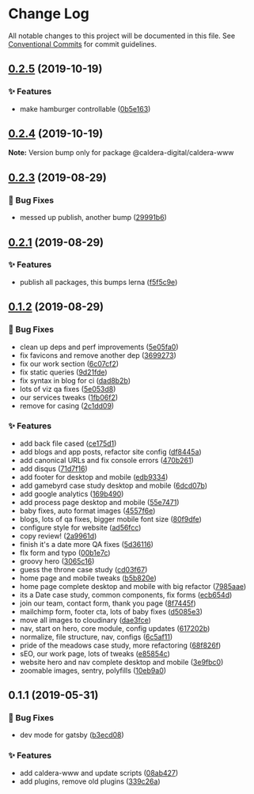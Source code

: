 # Change Log

All notable changes to this project will be documented in this file.
See [Conventional Commits](https://conventionalcommits.org) for commit guidelines.

<a name="0.2.5"></a>
## [0.2.5](https://github.com/gatsbyjs/gatsby-starter-blog/compare/@caldera-digital/caldera-www@0.2.4...@caldera-digital/caldera-www@0.2.5) (2019-10-19)


### :sparkles: Features

* make hamburger controllable ([0b5e163](https://github.com/gatsbyjs/gatsby-starter-blog/commit/0b5e163))





<a name="0.2.4"></a>
## [0.2.4](https://github.com/gatsbyjs/gatsby-starter-blog/compare/@caldera-digital/caldera-www@0.2.3...@caldera-digital/caldera-www@0.2.4) (2019-10-19)

**Note:** Version bump only for package @caldera-digital/caldera-www





<a name="0.2.3"></a>
## [0.2.3](https://github.com/gatsbyjs/gatsby-starter-blog/compare/@caldera-digital/caldera-www@0.2.1...@caldera-digital/caldera-www@0.2.3) (2019-08-29)


### :bug: Bug Fixes

* messed up publish, another bump ([29991b6](https://github.com/gatsbyjs/gatsby-starter-blog/commit/29991b6))





<a name="0.2.1"></a>
## [0.2.1](https://github.com/gatsbyjs/gatsby-starter-blog/compare/@caldera-digital/caldera-www@0.1.2...@caldera-digital/caldera-www@0.2.1) (2019-08-29)


### :sparkles: Features

* publish all packages, this bumps lerna ([f5f5c9e](https://github.com/gatsbyjs/gatsby-starter-blog/commit/f5f5c9e))





<a name="0.1.2"></a>
## [0.1.2](https://github.com/gatsbyjs/gatsby-starter-blog/compare/@caldera-digital/caldera-www@0.1.1...@caldera-digital/caldera-www@0.1.2) (2019-08-29)


### :bug: Bug Fixes

* clean up deps and perf improvements ([5e05fa0](https://github.com/gatsbyjs/gatsby-starter-blog/commit/5e05fa0))
* fix favicons and remove another dep ([3699273](https://github.com/gatsbyjs/gatsby-starter-blog/commit/3699273))
* fix our work section ([6c07cf2](https://github.com/gatsbyjs/gatsby-starter-blog/commit/6c07cf2))
* fix static queries ([9d21fde](https://github.com/gatsbyjs/gatsby-starter-blog/commit/9d21fde))
* fix syntax in blog for ci ([dad8b2b](https://github.com/gatsbyjs/gatsby-starter-blog/commit/dad8b2b))
* lots of viz qa fixes ([5e053d8](https://github.com/gatsbyjs/gatsby-starter-blog/commit/5e053d8))
* our services tweaks ([1fb06f2](https://github.com/gatsbyjs/gatsby-starter-blog/commit/1fb06f2))
* remove for casing ([2c1dd09](https://github.com/gatsbyjs/gatsby-starter-blog/commit/2c1dd09))


### :sparkles: Features

* add back file cased ([ce175d1](https://github.com/gatsbyjs/gatsby-starter-blog/commit/ce175d1))
* add blogs and app posts, refactor site config ([df8445a](https://github.com/gatsbyjs/gatsby-starter-blog/commit/df8445a))
* add canonical URLs and fix console errors ([470b261](https://github.com/gatsbyjs/gatsby-starter-blog/commit/470b261))
* add disqus ([71d7f16](https://github.com/gatsbyjs/gatsby-starter-blog/commit/71d7f16))
* add footer for desktop and mobile ([edb9334](https://github.com/gatsbyjs/gatsby-starter-blog/commit/edb9334))
* add gamebyrd case study desktop and mobile ([6dcd07b](https://github.com/gatsbyjs/gatsby-starter-blog/commit/6dcd07b))
* add google analytics ([169b490](https://github.com/gatsbyjs/gatsby-starter-blog/commit/169b490))
* add process page desktop and mobile ([55e7471](https://github.com/gatsbyjs/gatsby-starter-blog/commit/55e7471))
* baby fixes, auto format images ([4557f6e](https://github.com/gatsbyjs/gatsby-starter-blog/commit/4557f6e))
* blogs, lots of qa fixes, bigger mobile font size ([80f9dfe](https://github.com/gatsbyjs/gatsby-starter-blog/commit/80f9dfe))
* configure style for website ([ad56fcc](https://github.com/gatsbyjs/gatsby-starter-blog/commit/ad56fcc))
* copy review! ([2a9961d](https://github.com/gatsbyjs/gatsby-starter-blog/commit/2a9961d))
* finish it's a date more QA fixes ([5d36116](https://github.com/gatsbyjs/gatsby-starter-blog/commit/5d36116))
* fIx form and typo ([00b1e7c](https://github.com/gatsbyjs/gatsby-starter-blog/commit/00b1e7c))
* groovy hero ([3065c16](https://github.com/gatsbyjs/gatsby-starter-blog/commit/3065c16))
* guess the throne case study ([cd03f67](https://github.com/gatsbyjs/gatsby-starter-blog/commit/cd03f67))
* home page and mobile tweaks ([b5b820e](https://github.com/gatsbyjs/gatsby-starter-blog/commit/b5b820e))
* home page complete desktop and mobile with big refactor ([7985aae](https://github.com/gatsbyjs/gatsby-starter-blog/commit/7985aae))
* its a Date case study, common components, fix forms ([ecb654d](https://github.com/gatsbyjs/gatsby-starter-blog/commit/ecb654d))
* join our team, contact form, thank you page ([8f7445f](https://github.com/gatsbyjs/gatsby-starter-blog/commit/8f7445f))
* mailchimp form, footer cta, lots of baby fixes ([d5085e3](https://github.com/gatsbyjs/gatsby-starter-blog/commit/d5085e3))
* move all images to cloudinary ([dae3fce](https://github.com/gatsbyjs/gatsby-starter-blog/commit/dae3fce))
* nav, start on hero, core module, config updates ([617202b](https://github.com/gatsbyjs/gatsby-starter-blog/commit/617202b))
* normalize, file structure, nav, configs ([6c5af11](https://github.com/gatsbyjs/gatsby-starter-blog/commit/6c5af11))
* pride of the meadows case study, more refactoring ([68f826f](https://github.com/gatsbyjs/gatsby-starter-blog/commit/68f826f))
* sEO, our work page, lots of tweaks ([e85854c](https://github.com/gatsbyjs/gatsby-starter-blog/commit/e85854c))
* website hero and nav complete desktop and mobile ([3e9fbc0](https://github.com/gatsbyjs/gatsby-starter-blog/commit/3e9fbc0))
* zoomable images, sentry, polyfills ([10eb9a0](https://github.com/gatsbyjs/gatsby-starter-blog/commit/10eb9a0))





<a name="0.1.1"></a>
## 0.1.1 (2019-05-31)


### :bug: Bug Fixes

* dev mode for gatsby ([b3ecd08](https://github.com/gatsbyjs/gatsby-starter-blog/commit/b3ecd08))


### :sparkles: Features

* add caldera-www and update scripts ([08ab427](https://github.com/gatsbyjs/gatsby-starter-blog/commit/08ab427))
* add plugins, remove old plugins ([339c26a](https://github.com/gatsbyjs/gatsby-starter-blog/commit/339c26a))
